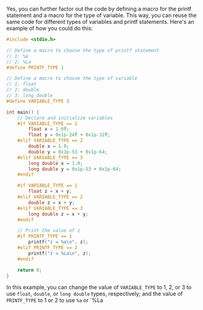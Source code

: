 
Yes, you can further factor out the code by defining a macro for the printf statement and a macro for the type of variable. This way, you can reuse the same code for different types of variables and printf statements. Here's an example of how you could do this:

```c
#include <stdio.h>

// Define a macro to choose the type of printf statement
// 1: %a
// 2: %La
#define PRINTF_TYPE 1

// Define a macro to choose the type of variable
// 1: float
// 2: double
// 3: long double
#define VARIABLE_TYPE 3

int main() {
    // Declare and initialize variables
    #if VARIABLE_TYPE == 1
        float x = 1.0f;
        float y = 0x1p-24f + 0x1p-32f;
    #elif VARIABLE_TYPE == 2
        double x = 1.0;
        double y = 0x1p-53 + 0x1p-64;
    #elif VARIABLE_TYPE == 3
        long double x = 1.0;
        long double y = 0x1p-53 + 0x1p-64;
    #endif

    #if VARIABLE_TYPE == 1
        float z = x + y;
    #elif VARIABLE_TYPE == 2
        double z = x + y;
    #elif VARIABLE_TYPE == 3
        long double z = x + y;
    #endif

    // Print the value of z
    #if PRINTF_TYPE == 1
        printf("z = %a\n", z);
    #elif PRINTF_TYPE == 2
        printf("z = %La\n", z);
    #endif

    return 0;
}
``` 

In this example, you can change the value of `VARIABLE_TYPE` to 1, 2, or 3 to use `float`, `double`, or `long double` types, respectively; and the value of `PRINTF_TYPE` to 1 or 2 to use `%a` or `%La
